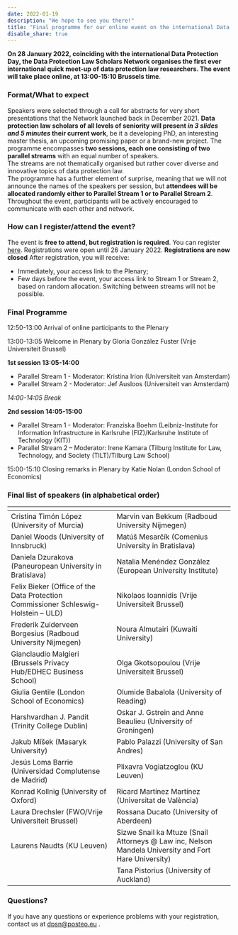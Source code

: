 ```yaml
---
date: 2022-01-19
description: "We hope to see you there!"
title: "Final programme for our online event on the international Data Protection Day!"
disable_share: true
---
```


**On 28 January 2022, coinciding with the international Data Protection Day, the Data Protection Law Scholars Network organises **the first ever international quick meet-up of data protection law researchers**. 
The event will take place online, at 13:00-15:10 Brussels time**.  

### Format/What to expect

Speakers were selected through a call for abstracts for very short presentations that the Network launched back in December 2021. 
**Data protection law scholars of all levels of seniority will present *in 3 slides and 5 minutes* their current work**, be it a developing PhD, an interesting master thesis, an upcoming promising paper or a brand-new project.
The programme encompasses **two sessions, each one consisting of two parallel streams** with an equal number of speakers.  
The streams are not thematically organised but rather cover diverse and innovative topics of data protection law.  
The programme has a further element of surprise, meaning that we will not announce the names of the speakers per session, but **attendees will be allocated randomly either to Parallel Stream 1 or to Parallel Stream 2**. 
Throughout the event, participants will be actively encouraged to communicate with each other and network.

### How can I register/attend the event?

The event is **free to attend, but registration is required**. You can register [here](https://tilburguniversity.zoom.us/meeting/register/tJUufuqqqj0uH9fAlTy3-KC2Kw35nA2TRAgY). 
Registrations were open until 26 January 2022. **Registrations are now closed**
After registration, you will receive: 
- Immediately, your access link to the Plenary;
- Few days before the event, your access link to Stream 1 or Stream 2, based on random allocation. Switching between streams will not be possible. 


### Final Programme

12:50-13:00 Arrival of online participants to the Plenary

13:00-13:05 Welcome in Plenary by Gloria González Fuster (Vrije Universiteit Brussel) 

**1st session 13:05-14:00**

- Parallel Stream 1 - Moderator: Kristina Irion (Universiteit van Amsterdam) 
- Parallel Stream 2 - Moderator: Jef Ausloos (Universiteit van Amsterdam) 

*14:00-14:05 Break*

**2nd session 14:05-15:00**

- Parallel Stream 1 - Moderator: Franziska Boehm (Leibniz-Institute for Information Infrastructure in Karlsruhe (FIZ)/Karlsruhe Institute of Technology (KIT)) 
- Parallel Stream 2 – Moderator: Irene Kamara (Tilburg Institute for Law, Technology, and Society (TILT)/Tilburg Law School) 

15:00-15:10 Closing remarks in Plenary by Katie Nolan (London School of Economics) 

### Final list of speakers (in alphabetical order)

| <!-- -->    | <!-- -->    |
|-------------|-------------|
| Cristina Timón López (University of Murcia)| Marvin van Bekkum (Radboud University Nijmegen)  
| Daniel Woods (University of Innsbruck)| Matúš Mesarčík (Comenius University in Bratislava) |
| Daniela Dzurakova (Paneuropean University in Bratislava)| Natalia Menéndez González (European University Institute)  |
| Felix Bieker (Office of the Data Protection Commissioner Schleswig-Holstein – ULD) | Nikolaos Ioannidis (Vrije Universiteit Brussel) |
| Frederik Zuiderveen Borgesius (Radboud University Nijmegen)|  Noura Almutairi (Kuwaiti University) |
| Gianclaudio Malgieri (Brussels Privacy Hub/EDHEC Business School) |Olga Gkotsopoulou (Vrije Universiteit Brussel)|
| Giulia Gentile (London School of Economics) |   Olumide Babalola (University of Reading) |
| Harshvardhan J. Pandit (Trinity College Dublin) | Oskar J. Gstrein and Anne Beaulieu (University of Groningen) |
| Jakub Míšek (Masaryk University) |Pablo Palazzi (University of San Andres) |
| Jesús Loma Barrie (Universidad Complutense de Madrid) |  Plixavra Vogiatzoglou (KU Leuven) |
| Konrad Kollnig (University of Oxford) |Ricard Martínez Martínez (Universitat de València) |
| Laura Drechsler (FWO/Vrije Universiteit Brussel) | Rossana Ducato (University of Aberdeen)  |
| Laurens Naudts (KU Leuven) | Sizwe Snail ka Mtuze (Snail Attorneys @ Law inc, Nelson Mandela University and Fort Hare University) 
| |Tana Pistorius (University of Auckland) |


### Questions? 

If you have any questions or experience problems with your registration, contact us at dpsn@posteo.eu .

   
